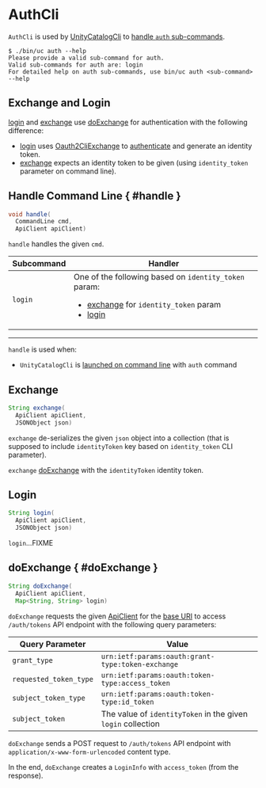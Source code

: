 # AuthCli

`AuthCli` is used by [UnityCatalogCli](UnityCatalogCli.md) to [handle `auth` sub-commands](#handle).

```console
$ ./bin/uc auth --help
Please provide a valid sub-command for auth.
Valid sub-commands for auth are: login
For detailed help on auth sub-commands, use bin/uc auth <sub-command> --help
```

## Exchange and Login

[login](#login) and [exchange](#exchange) use [doExchange](#doExchange) for authentication with the following difference:

* [login](#login) uses [Oauth2CliExchange](../oauth2-authentication/Oauth2CliExchange.md) to [authenticate](../oauth2-authentication/Oauth2CliExchange.md#authenticate) and generate an identity token.
* [exchange](#exchange) expects an identity token to be given (using `identity_token` parameter on command line).

## Handle Command Line { #handle }

```java
void handle(
  CommandLine cmd,
  ApiClient apiClient)
```

`handle` handles the given `cmd`.

Subcommand | Handler
-|-
 `login` | One of the following based on `identity_token` param:<ul><li>[exchange](#exchange) for `identity_token` param</li><li>[login](#login)</li></ul>

---

`handle` is used when:

* `UnityCatalogCli` is [launched on command line](UnityCatalogCli.md#main) with `auth` command

## Exchange

```java
String exchange(
  ApiClient apiClient,
  JSONObject json)
```

`exchange` de-serializes the given `json` object into a collection (that is supposed to include `identityToken` key based on `identity_token` CLI parameter).

`exchange` [doExchange](#doExchange) with the `identityToken` identity token.

## Login

```java
String login(
  ApiClient apiClient,
  JSONObject json)
```

`login`...FIXME

## doExchange { #doExchange }

```java
String doExchange(
  ApiClient apiClient,
  Map<String, String> login)
```

`doExchange` requests the given [ApiClient](../client/ApiClient.md) for the [base URI](../client/ApiClient.md#getBaseUri) to access `/auth/tokens` API endpoint with the following query parameters:

Query Parameter | Value
-|-
 `grant_type` | `urn:ietf:params:oauth:grant-type:token-exchange`
 `requested_token_type` | `urn:ietf:params:oauth:token-type:access_token`
 `subject_token_type` | `urn:ietf:params:oauth:token-type:id_token`
 `subject_token` | The value of `identityToken` in the given `login` collection

`doExchange` sends a POST request to `/auth/tokens` API endpoint with `application/x-www-form-urlencoded` content type.

In the end, `doExchange` creates a `LoginInfo` with `access_token` (from the response).
